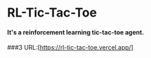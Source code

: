 # RL-Tic-Tac-Toe

#### It's a reinforcement learning tic-tac-toe agent.
###3 URL:[https://rl-tic-tac-toe.vercel.app/]
